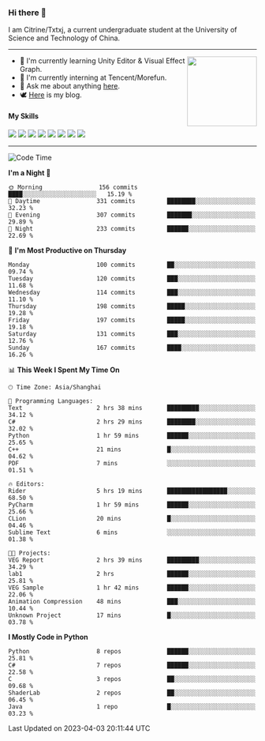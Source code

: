 ### Hi there 👋

I am Citrine/Txtxj, a current undergraduate student at the University of Science and Technology of China.

---

<img align="right" height="141" src="https://github-readme-stats.vercel.app/api?username=txtxj&theme=tokyonight&show_icons=true&count_private=true">

- 🌱 I'm currently learning Unity Editor & Visual Effect Graph.
- 🐶 I'm currently interning at Tencent/Morefun.
- 💬 Ask me about anything [here](https://github.com/txtxj/txtxj/issues).
- 🕊️ [Here](https://txtxj.top) is my blog.

#### My Skills

![](https://img.shields.io/badge/C%23-239120?logo=csharp&logoColor=fff)
![](https://img.shields.io/badge/Unity-000000?logo=unity&logoColor=fff)
![](https://img.shields.io/badge/Python-3e74a2?logo=python&logoColor=fff)
![](https://img.shields.io/badge/C++-65318e?logo=cplusplus&logoColor=fff)
![](https://img.shields.io/badge/C-5654a2?logo=c&logoColor=fff)
![](https://img.shields.io/badge/Blender-f5792a?logo=blender&logoColor=fff)
![](https://img.shields.io/badge/OpenJDK-ffffff?logo=openjdk&logoColor=000)
![](https://img.shields.io/badge/SQL-cc2927?logo=microsoftsqlserver&logoColor=fff)

---

<!--START_SECTION:waka-->
![Code Time](http://img.shields.io/badge/Code%20Time-748%20hrs%2050%20mins-blue)

**I'm a Night 🦉** 

```text
🌞 Morning                156 commits         ████░░░░░░░░░░░░░░░░░░░░░   15.19 % 
🌆 Daytime                331 commits         ████████░░░░░░░░░░░░░░░░░   32.23 % 
🌃 Evening                307 commits         ███████░░░░░░░░░░░░░░░░░░   29.89 % 
🌙 Night                  233 commits         ██████░░░░░░░░░░░░░░░░░░░   22.69 % 
```
📅 **I'm Most Productive on Thursday** 

```text
Monday                   100 commits         ██░░░░░░░░░░░░░░░░░░░░░░░   09.74 % 
Tuesday                  120 commits         ███░░░░░░░░░░░░░░░░░░░░░░   11.68 % 
Wednesday                114 commits         ███░░░░░░░░░░░░░░░░░░░░░░   11.10 % 
Thursday                 198 commits         █████░░░░░░░░░░░░░░░░░░░░   19.28 % 
Friday                   197 commits         █████░░░░░░░░░░░░░░░░░░░░   19.18 % 
Saturday                 131 commits         ███░░░░░░░░░░░░░░░░░░░░░░   12.76 % 
Sunday                   167 commits         ████░░░░░░░░░░░░░░░░░░░░░   16.26 % 
```


📊 **This Week I Spent My Time On** 

```text
🕑︎ Time Zone: Asia/Shanghai

💬 Programming Languages: 
Text                     2 hrs 38 mins       █████████░░░░░░░░░░░░░░░░   34.12 % 
C#                       2 hrs 29 mins       ████████░░░░░░░░░░░░░░░░░   32.02 % 
Python                   1 hr 59 mins        ██████░░░░░░░░░░░░░░░░░░░   25.65 % 
C++                      21 mins             █░░░░░░░░░░░░░░░░░░░░░░░░   04.62 % 
PDF                      7 mins              ░░░░░░░░░░░░░░░░░░░░░░░░░   01.51 % 

🔥 Editors: 
Rider                    5 hrs 19 mins       █████████████████░░░░░░░░   68.50 % 
PyCharm                  1 hr 59 mins        ██████░░░░░░░░░░░░░░░░░░░   25.66 % 
CLion                    20 mins             █░░░░░░░░░░░░░░░░░░░░░░░░   04.46 % 
Sublime Text             6 mins              ░░░░░░░░░░░░░░░░░░░░░░░░░   01.38 % 

🐱‍💻 Projects: 
VEG Report               2 hrs 39 mins       █████████░░░░░░░░░░░░░░░░   34.29 % 
lab1                     2 hrs               ██████░░░░░░░░░░░░░░░░░░░   25.81 % 
VEG Sample               1 hr 42 mins        ██████░░░░░░░░░░░░░░░░░░░   22.06 % 
Animation Compression    48 mins             ███░░░░░░░░░░░░░░░░░░░░░░   10.44 % 
Unknown Project          17 mins             █░░░░░░░░░░░░░░░░░░░░░░░░   03.78 % 
```

**I Mostly Code in Python** 

```text
Python                   8 repos             ██████░░░░░░░░░░░░░░░░░░░   25.81 % 
C#                       7 repos             ██████░░░░░░░░░░░░░░░░░░░   22.58 % 
C                        3 repos             ██░░░░░░░░░░░░░░░░░░░░░░░   09.68 % 
ShaderLab                2 repos             ██░░░░░░░░░░░░░░░░░░░░░░░   06.45 % 
Java                     1 repo              █░░░░░░░░░░░░░░░░░░░░░░░░   03.23 % 
```




 Last Updated on 2023-04-03 20:11:44 UTC
<!--END_SECTION:waka-->
